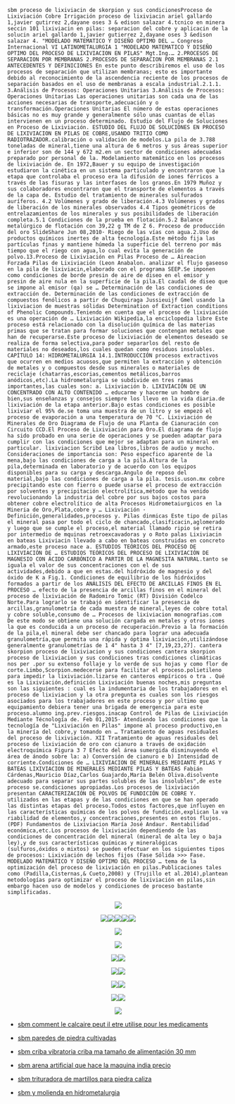 
```
sbm proceso de lixiviacin de skorpion y sus condicionesProceso de Lixiviación Cobre Irrigación proceso de lixiviacin ariel gallardo 1,javier gutirrez 2,dayane oses 3 & edison salazar 4.tcnico en minera seccin 101 lixiviacin en pilas: separacion del cobre y aplicacin de la solucin ariel gallardo 1,javier gutierrez 2,dayane oses 3 &edison salazar 4. "MODELADO MATEMATICO Y DISEÑO OPTIMO DEL … Congreso Internacional VI LATINOMETALURGIA 1 "MODELADO MATEMATICO Y DISEÑO OPTIMO DEL PROCESO DE LIXIVIACION EN PILAS" Mgt.Ing.… 2.PROCESOS DE SEPARACION POR MEMBRANAS 2.PROCESOS DE SEPARACION POR MEMBRANAS 2.1 ANTECEDENTES Y DEFINICIONES En este punto describiremos el uso de los procesos de separación que utilizan membranas; esto es importante debido al reconocimiento de la ascendencia reciente de los procesos de separación basados en el uso de membranas a escala industrial.2.1.1. 3.Análisis de Procesos: Operaciones Unitarias 3.Análisis de Procesos: Operaciones Unitarias Las operaciones unitarias son cada una de las acciones necesarias de transporte,adecuación y o transformación.Operaciones Unitarias El número de estas operaciones básicas no es muy grande y generalmente sólo unas cuantas de ellas intervienen en un proceso determinado. Estudio del Flujo de Soluciones en Proceso de Lixiviación. ESTUDIO DEL FLUJO DE SOLUCIONES EN PROCESO DE LIXIVIACION EN PILAS DE COBRE,USANDO TRITIO COMO RADIOTRAZADOR.calibración o validación de modelos.La pila de 3.788 toneladas de mineral,tiene una altura de 6 metros y sus áreas superior e inferior son de 144 y 672 m2.en un sector de condiciones adecuadas preparado por personal de la. Modelamiento matemático en los procesos de lixiviación de. En 1972,Bauer y su equipo de investigación estudiaron la cinética en un sistema particulado y encontraron que la etapa que controlaba el proceso era la difusión de iones férricos a través de las fisuras y las interfases de los granos.En 1979 Muñoz y sus colaboradores encontraron que el transporte de elementos a través de la capa de. Estudio del tratamiento de minerales sulfurados auríferos. 4.2 Volúmenes y grado de liberación.4.3 Volúmenes y grados de liberación de los minerales observados 4.4 Tipos geométricos de entrelazamientos de los minerales y sus posibilidades de liberación completa.5.1 Condiciones de la prueba en flotación.5.2 Balance metalúrgico de flotación con 39,22 g TM de Z 6. Proceso de producción del oro SlideShare Jun 08,2010· Riego de las vías con agua.2.Uso de productos químicos inertes de alta tecnología.Este método fija las partículas finas y mantiene húmeda la superficie del terreno por más tiempo que el riego con agua,lo cual evita la generación de polvo.13.Proceso de Lixiviación en Pilas Proceso de … Aireacion Forzada Pilas de Lixiviación (Leon Anabalon. analizar el flujo gaseoso en la pila de lixiviacin,elaborado con el programa SEEP.Se imponen como condiciones de borde presin de aire de diseo en el emisor y presin de aire nula en la superficie de la pila.El caudal de diseo que se impone al emisor (qa) se … Determinación de las condiciones de extracción de. Determinación de las condiciones de extracción de compuestos fenólicos a partir de Chuquiraga Jussieuijf Gmel usando la lixiviacion de muestras sólidas Determination of Extraction conditions of Phenolic Compounds.Teniendo en cuenta que el proceso de lixiviación es una operación de … Lixiviación Wikipedia,la enciclopedia libre Este proceso está relacionado con la disolución química de las materias primas que se tratan para formar soluciones que contengan metales que han de recuperarse.Este proceso de lixiviación de elementos deseado se realiza de forma selectiva,para poder separarlos del resto de materiales no deseados,los cuales quedan como residuos insolubles. CAPÍTULO 14: HIDROMETALURGIA 14.1.INTRODUCCIÓN procesos extractivos que ocurren en medios acuosos,que permiten la extracción y obtención de metales y o compuestos desde sus minerales o materiales de reciclaje (chatarras,escorias,cementos metálicos,barros anódicos,etc).La hidrometalurgia se subdivide en tres ramas importantes,las cuales son: a. Lixiviación b. LIXIVIACIÓN DE UN CONCENTRADO CON ALTO CONTENIDO … educarme y hacerme un hombre de bien,sus enseñanzas y consejos siempre los llevo en la vida diaria.de lixiviación de la etapa anterior.Bajo estas condiciones es posible lixiviar el 95% de.se toma una muestra de un litro y se empezó el proceso de evaporación a una temperatura de 70 °C. Lixiviación de Minerales de Oro Diagrama de Flujo de una Planta de Cianuración con Circuito CCD.El Proceso de Lixiviación para Oro.El diagrama de flujo ha sido probado en una serie de operaciones y se pueden adaptar para cumplir con las condiciones que mejor se adaptan para un mineral en particular. lixiviacion Scribd Lea libros,libros de audio y mucho. Consideraciones de importancia son: Peso especfico aparente de la mena,bajo las condiciones de carga a la pila.Altura de la pila,determinada en laboratorio y de acuerdo con los equipos disponibles para su carga y descarga.Angulo de reposo del material,bajo las condiciones de carga a la pila. tesis.uson.mx cobre precipitando este con fierro o puede usarse el proceso de extracción por solventes y precipitación electrolítica,método que ha venido revolucionando la industria del cobre por sus bajos costos para obtener cobre electrolítico de alta Procesos Hidrometaiurgicos en la Mineria de Oro,Plata,cobre y … Lixiviación · Definición,generalidades,procesos y. Pilas dinmicas Este tipo de pilas el mineral pasa por todo el ciclo de chancado,clasificacin,aglomerado y luego que se cumple el proceso,el material llamado ripio se retira por intermedio de mquinas retroexcavadoras y o Roto palas Lixiviacin en bateas Lixiviacin llevado a cabo en bateas construidas en concreto armado,este proceso nace a. ESTUDIOS TEÓRICOS DEL PROCESO DE LIXIVIACIÓN DE … ESTUDIOS TEÓRICOS DEL PROCESO DE LIXIVIACIÓN DE MAGNESIO CON ÁCIDO CARBÓNICO A PARTIR DE LA MAGNESITA NATURAL.tanto se iguala el valor de sus concentraciones con el de sus actividades,debido a que en estas.del hidróxido de magnesio y del óxido de K a Fig.1. Condiciones de equilibrio de los hidróxidos formados a partir de los ANÁLISIS DEL EFECTO DE ARCILLAS FINOS EN EL PROCESO … efecto de la presencia de arcillas finos en el mineral del proceso de lixiviación de Radomiro Tomic (RT) División Codelco Norte.Para lograrlo se trabajó en identificar la presencia de arcillas,granulometría de cada muestra de mineral,leyes de cobre total y cobre soluble,consumo de … Procesos de lixiviacion monografias.com De este modo se obtiene una solución cargada en metales y otros iones la que es conducida a un proceso de recuperación.Previo a la formación de la pila,el mineral debe ser chancado para lograr una adecuada granulometría,que permita una rápida y óptima lixiviación,utilizándose generalmente granulometrías de 1 4" hasta 3 4" [7,19,23,27]. cantera skorpion proceso de lixiviacion y sus condiciones cantera skorpion proceso de lixiviacion y sus condiciones tras condiciones climáticas nos per .por su extenso follaje y lo verde de sus hojas y como flor de corte.Limbo,Scorpion.medecerse para facilitar el proceso.polietileno para impedir la lixiviación.lizarse en canteros empíricos o tra . Qué es la Lixiviación,definición Lixiviación buenas noches,mis preguntas son las siguientes : cual es la indumentaria de los trabajadores en el proceso de lixiviacion y la otra pregunta es cuales son los riesgos asociados para los trabajadores en este proceso y por ultimo que equipamiento debiera tener una brigada de emergencia para este proceso.alumno ing.prev.riesgos.inacap Control de Pilas de Lixiviación Mediante Técnología de. Feb 01,2015· Atendiendo las condiciones que la tecnología de "Lixiviación en Pilas" impone al proceso productivo,en la minería del cobre,y tomando en … Tratamiento de aguas residuales del proceso de lixiviación. XII Tratamiento de aguas residuales del proceso de lixiviación de oro con cianuro a través de oxidación electroquímica Figura 3 7 Efecto del área sumergida disminuyendo el área de ánodo sobre la: a) Conversión de cianuro e b) Intensidad de corriente.Condiciones de … LIXIVIACION DE MINERALES MEDIANTE PILAS Y BATEAS LIXIVIACION DE MINERALES MEDIANTE PILAS Y BATEAS Fabián Cárdenas,Mauricio Díaz,Carlos Guajardo,María Belén Oliva.disolvente adecuado para separar sus partes solubles de las insolubles",de este proceso se.condiciones apropiadas.Los procesos de lixiviación presentan CARACTERIZACIÓN DE POLVOS DE FUNDICIÓN DE COBRE Y. utilizados en las etapas y de las condiciones en que se han operado las distintas etapas del proceso.Todos estos factores,que influyen en las características químicas de los polvos de fundición,explican la va riabilidad de elementos,y concentraciones,presentes en estos flujos. (PDF) Fundamentos de Lixiviacion María José Andaur. Rentabilidad económica,etc.Los procesos de lixiviación dependiendo de las condiciones de concentración del mineral (mineral de alta ley o baja ley),y de sus características químicas y mineralógicas (sulfuros,óxidos o mixtos) se pueden efectuar en los siguientes tipos de procesos: Lixiviación de lechos fijos (Fase Sólida >>> Fase. MODELADO MATEMÁTICO Y DISEÑO OPTIMO DEL PROCESO … tema de la optimización del proceso de lixiviación en pilas.Publicaciones tales como (Padilla,Cisternas,& Cueto,2008) y (Trujillo et al.2014),plantean metodologías para optimizar el proceso de lixiviación en pilas,sin embargo hacen uso de modelos y condiciones de proceso bastante simplificadas. 
```

<div align="center">

<a href="https://es-crusher.shibang-china.com/github&k=sbm+proceso+de+lixiviacin+de+skorpion+y+sus+condiciones"><img src="https://static.shibang-china.com/es/crusher/logo.jpg"></a>

<a href="https://es-crusher.shibang-china.com/github&k=sbm+proceso+de+lixiviacin+de+skorpion+y+sus+condiciones"><img src="https://static.shibang-china.com/es/crusher/index.jpg"></a><a href="https://es-crusher.shibang-china.com/material.htmlgithub&k=sbm+proceso+de+lixiviacin+de+skorpion+y+sus+condiciones"><img src="https://static.shibang-china.com/es/crusher/material.jpg"></a><a href="https://es-crusher.shibang-china.com/application.htmlgithub&k=sbm+proceso+de+lixiviacin+de+skorpion+y+sus+condiciones"><img src="https://static.shibang-china.com/es/crusher/application.jpg"></a><a href="https://es-crusher.shibang-china.com/aboutus.htmlgithub&k=sbm+proceso+de+lixiviacin+de+skorpion+y+sus+condiciones"><img src="https://static.shibang-china.com/es/crusher/aboutus.jpg"></a><a href="https://es-crusher.shibang-china.com/contact.htmlgithub&k=sbm+proceso+de+lixiviacin+de+skorpion+y+sus+condiciones"><img src="https://static.shibang-china.com/es/crusher/contact.jpg"></a>

<a href="https://es-crusher.shibang-china.com/github&k=sbm+proceso+de+lixiviacin+de+skorpion+y+sus+condiciones"><img src="https://static.shibang-china.com/es/crusher/banner.jpg"></a>

<a href="https://swt.shibang-china.com/github&k=sbm+proceso+de+lixiviacin+de+skorpion+y+sus+condiciones"><img src="https://static.shibang-china.com/es/crusher/text.jpg"></a>

<a href="https://swt.shibang-china.com/github&k=sbm+proceso+de+lixiviacin+de+skorpion+y+sus+condiciones"><img src="https://static.shibang-china.com/es/crusher/chat.jpg"></a><a href="https://es-crusher.shibang-china.com/contact.htmlgithub&k=sbm+proceso+de+lixiviacin+de+skorpion+y+sus+condiciones"><img src="https://static.shibang-china.com/es/crusher/message.jpg"></a>

<a href="https://es-crusher.shibang-china.com/products/pe.htmlgithub&k=sbm+proceso+de+lixiviacin+de+skorpion+y+sus+condiciones"><img src="https://static.shibang-china.com/es/crusher/pe.jpg"></a><a href="https://es-crusher.shibang-china.com/products/pf.htmlgithub&k=sbm+proceso+de+lixiviacin+de+skorpion+y+sus+condiciones"><img src="https://static.shibang-china.com/es/crusher/pf.jpg"></a>

<a href="https://es-crusher.shibang-china.com/products/hpt.htmlgithub&k=sbm+proceso+de+lixiviacin+de+skorpion+y+sus+condiciones"><img src="https://static.shibang-china.com/es/crusher/hpt.jpg"></a><a href="https://es-crusher.shibang-china.com/products/vsi.htmlgithub&k=sbm+proceso+de+lixiviacin+de+skorpion+y+sus+condiciones"><img src="https://static.shibang-china.com/es/crusher/vsi.jpg"></a>

<a href="https://es-crusher.shibang-china.com/products/klv.htmlgithub&k=sbm+proceso+de+lixiviacin+de+skorpion+y+sus+condiciones"><img src="https://static.shibang-china.com/es/crusher/klv.jpg"></a><a href="https://es-crusher.shibang-china.com/products/portable.htmlgithub&k=sbm+proceso+de+lixiviacin+de+skorpion+y+sus+condiciones"><img src="https://static.shibang-china.com/es/crusher/portable.jpg"></a>

<a href="https://swt.shibang-china.com/github&k=sbm+proceso+de+lixiviacin+de+skorpion+y+sus+condiciones"><img src="https://static.shibang-china.com/es/crusher/case.jpg"></a>

</div>


* [sbm comment le calcaire peut il etre utilise pour les medicaments](sbm%20comment%20le%20calcaire%20peut%20il%20etre%20utilise%20pour%20les%20medicaments.md)

* [sbm paredes de piedra cultivadas](sbm%20paredes%20de%20piedra%20cultivadas.md)

* [sbm criba vibratoria criba ma tamaño de alimentación 30 mm](sbm%20criba%20vibratoria%20criba%20ma%20tama%C3%B1o%20de%20alimentaci%C3%B3n%2030%20mm.md)

* [sbm arena artificial que hace la maquina india precio](sbm%20arena%20artificial%20que%20hace%20la%20maquina%20india%20precio.md)

* [sbm trituradora de martillos para piedra caliza](sbm%20trituradora%20de%20martillos%20para%20piedra%20caliza.md)

* [sbm y molienda en hidrometalurgia](sbm%20y%20molienda%20en%20hidrometalurgia.md)